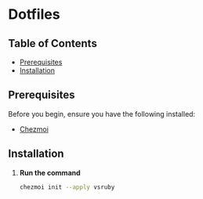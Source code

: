 # Dotfiles

## Table of Contents

- [Prerequisites](#prerequisites)
- [Installation](#installation)

## Prerequisites

Before you begin, ensure you have the following installed:

- [Chezmoi](https://www.chezmoi.io/)

## Installation

1. **Run the command**
   ```bash
   chezmoi init --apply vsruby
   ```

